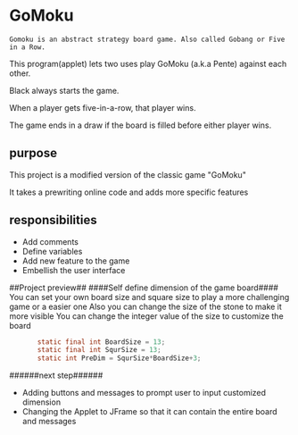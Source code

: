 # GoMoku
    Gomoku is an abstract strategy board game. Also called Gobang or Five in a Row.
    
This program(applet) lets two uses play GoMoku (a.k.a Pente) against each other.  

Black always starts the game.  

When a player gets five-in-a-row, that player wins.  

The game ends in a draw if the board is filled before either player wins.
## purpose ##
This project is a modified version of the classic game "GoMoku"

It takes a prewriting online code and adds more specific features
## responsibilities ##
* Add comments
* Define variables 
* Add new feature to the game
* Embellish the user interface

##Project preview##
####Self define dimension of the game board####
    You can set your own board size and square size to play a more challenging game or a easier one
    Also you can change the size of the stone to make it more visible 
You can change the integer value of the size to customize the board
```Java
	   static final int BoardSize = 13;
	   static final int SqurSize = 13;
	   static int PreDim = SqurSize*BoardSize+3;
```   
######next step######
- Adding buttons and messages to prompt user to input customized dimension
- Changing the Applet to JFrame so that it can contain the entire board and messages 
